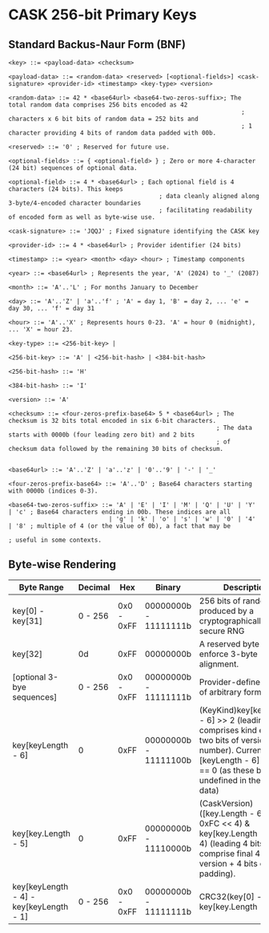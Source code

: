 # CASK 256-bit Primary Keys
## Standard Backus-Naur Form (BNF)
```
<key> ::= <payload-data> <checksum>

<payload-data> ::= <random-data> <reserved> [<optional-fields>] <cask-signature> <provider-id> <timestamp> <key-type> <version>

<random-data> ::= 42 * <base64url> <base64-two-zeros-suffix>; The total random data comprises 256 bits encoded as 42
                                                                 ; characters x 6 bit bits of random data = 252 bits and
                                                                 ; 1 character providing 4 bits of random data padded with 00b.

<reserved> ::= '0' ; Reserved for future use.

<optional-fields> ::= { <optional-field> } ; Zero or more 4-character (24 bit) sequences of optional data.

<optional-field> ::= 4 * <base64url> ; Each optional field is 4 characters (24 bits). This keeps
                                          ; data cleanly aligned along 3-byte/4-encoded character boundaries
                                          ; facilitating readability of encoded form as well as byte-wise use.

<cask-signature> ::= 'JQQJ' ; Fixed signature identifying the CASK key

<provider-id> ::= 4 * <base64url> ; Provider identifier (24 bits)

<timestamp> ::= <year> <month> <day> <hour> ; Timestamp components

<year> ::= <base64url> ; Represents the year, 'A' (2024) to '_' (2087)

<month> ::= 'A'..'L' ; For months January to December

<day> ::= 'A'..'Z' | 'a'..'f' ; 'A' = day 1, 'B' = day 2, ... 'e' = day 30, ... 'f' = day 31

<hour> ::= 'A'..'X' ; Represents hours 0-23. 'A' = hour 0 (midnight), ... 'X' = hour 23.

<key-type> ::= <256-bit-key> | 

<256-bit-key> ::= 'A' | <256-bit-hash> | <384-bit-hash>

<256-bit-hash> ::= 'H'

<384-bit-hash> ::= 'I'

<version> ::= 'A' 

<checksum> ::= <four-zeros-prefix-base64> 5 * <base64url> ; The checksum is 32 bits total encoded in six 6-bit characters.
                                                          ; The data starts with 0000b (four leading zero bit) and 2 bits
                                                          ; of checksum data followed by the remaining 30 bits of checksum.


<base64url> ::= 'A'..'Z' | 'a'..'z' | '0'..'9' | '-' | '_'

<four-zeros-prefix-base64> ::= 'A'..'D' ; Base64 characters starting with 0000b (indices 0-3).

<base64-two-zeros-suffix> ::= 'A' | 'E' | 'I' | 'M' | 'Q' | 'U' | 'Y' | 'c' ; Base64 characters ending in 00b. These indices are all
                            | 'g' | 'k' | 'o' | 's' | 'w' | '0' | '4' | '8' ; multiple of 4 (or the value of 0b), a fact that may be
                                                                            ; useful in some contexts.
```
## Byte-wise Rendering
|Byte Range|Decimal|Hex|Binary|Description|
|-|-|-|-|-|
|key[0] - key[31]|0 - 256|0x0 - 0xFF|00000000b - 11111111b|256 bits of random data produced by a cryptographically secure RNG|
|key[32]|0d|0xFF|00000000b| A reserved byte to enforce 3-byte alignment.
|[optional 3-bye sequences]|0 - 256|0x0 - 0xFF|00000000b - 11111111b|Provider-defined data of arbitrary form.
|key[keyLength - 6]|0|0xFF|00000000b - 11111100b| (KeyKind)key[keyLength - 6] >> 2 (leading 6 bits comprises kind enum + two bits of version number). Currently, [keyLength - 6] & 0xFC == 0 (as these bits are undefined in the version data)
|key[key.Length - 5]|0|0xFF|00000000b - 11110000b| (CaskVersion)([key.Length - 6] & 0xFC << 4) & key[key.Length - 5] >> 4) (leading 4 bits comprise final 4 bits of version + 4 bits of zero padding).
|key[keyLength - 4] - key[keyLength - 1]|0 - 256|0x0 - 0xFF|00000000b - 11111111b|CRC32(key[0] - key[key.Length - 5])
